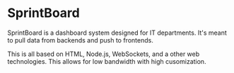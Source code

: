 SprintBoard
===========

SprintBoard is a dashboard system designed for IT departments. It's meant to 
pull data from backends and push to frontends.

This is all based on HTML, Node.js, WebSockets, and a other web technologies. 
This allows for low bandwidth with high cusomization.